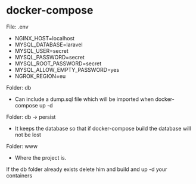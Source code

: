 # docker-compose

File: .env
- NGINX_HOST=localhost
- MYSQL_DATABASE=laravel
- MYSQL_USER=secret
- MYSQL_PASSWORD=secret
- MYSQL_ROOT_PASSWORD=secret
- MYSQL_ALLOW_EMPTY_PASSWORD=yes
- NGROK_REGION=eu

Folder: db
- Can include a dump.sql file which will be imported when docker-compose up -d

Folder: db -> persist
- It keeps the database so that if docker-compose build the database will not be lost

Folder: www
- Where the project is.

If the db folder already exists delete him and build and up -d your containers
